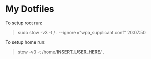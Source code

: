 # My Dotfiles

To setup root run: 
> sudo stow -v3 -t / . --ignore="wpa_supplicant.conf"                                                                         20:07:50

To setup home run:
> stow -v3 -t /home/__INSERT_USER_HERE__/ .
